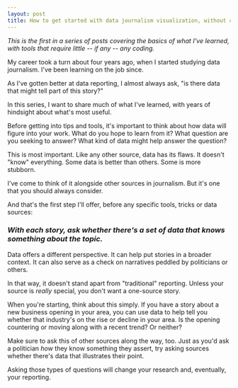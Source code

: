 ```yaml
---
layout: post
title: How to get started with data journalism visualization, without coding
---
```


_This is the first in a series of posts covering the basics of what I've learned, with tools that require little -- if any -- any coding._

My career took a turn about four years ago, when I started studying data journalism. I've been learning on the job since. 

As I've gotten better at data reporting, I almost always ask, "is there data that might tell part of this story?"

In this series, I want to share much of what I've learned, with years of hindsight about what's most useful. 

Before getting into tips and tools, it's important to think about how data will figure into your work. What do you hope to learn from it? What question are you seeking to answer? What kind of data might help answer the question? 

This is most important. Like any other source, data has its flaws. It doesn't "know" everything. Some data is better than others. Some is more stubborn. 

I've come to think of it alongside other sources in journalism. But it's one that you should always consider. 

And that's the first step I'll offer, before any specific tools, tricks or data sources:

### _With each story, ask whether there's a set of data that knows something about the topic._

Data offers a different perspective. It can help put stories in a broader context. It can also serve as a check on narratives peddled by politicians or others. 

In that way, it doesn't stand apart from "traditional" reporting. Unless your source is _really_ special, you don't want a one-source story. 

When you're starting, think about this simply. If you have a story about a new business opening in your area, you can use data to help tell you whether that industry's on the rise or decline in your area. Is the opening countering or moving along with a recent trend? Or neither? 

Make sure to ask this of other sources along the way, too. Just as you'd ask a politician _how_ they know something they assert, try asking sources whether there's data that illustrates their point. 

Asking those types of questions will change your research and, eventually, your reporting.

